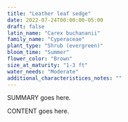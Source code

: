 ```yaml
---
title: "Leather leaf sedge"
date: 2022-07-24T00:00:00-05:00
draft: false
latin_name: "Carex buchananii"
family_name: "Cyperaceae"
plant_type: "Shrub (evergreen)"
bloom_time: "Summer"
flower_color: "Brown"
size_at_maturity: "1-3 ft"
water_needs: "Moderate"
additional_characteristices_notes: ""
---
```


SUMMARY goes here.

<!--more-->

CONTENT goes here.